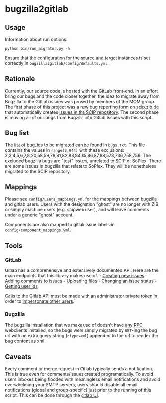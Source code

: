 # bugzilla2gitlab

## Usage

Information about run options:

```
python bin/run_migrator.py -h
```

Ensure that the configuration for the source and target instances is set correctly in `bugzilla2gitlab/config/defaults.yml`.

## Rationale

Currently, our source code is hosted with the GitLab front-end. In an effort bring our bugs and the code closer together, the idea to migrate away from Bugzilla to the GitLab issues was prosed by members of the MOM group. The first phase of this project was a new bug reporting form on [scip.zib.de](http://scip.zib.de/bugs.php) that automatically creates [issues in the SCIP repository](https://git.zib.de/integer/scip/issue). The second phase is moving all of our bugs from Bugzilla into Gitlab Issues with this script.

## Bug list

The list of bug_ids to be migrated can be found in `bugs.txt`. This file contains the values in `range(2,944)` with these exclusions: 2,3,4,5,6,7,8,20,58,59,79,81,82,83,84,85,86,87,88,573,736,758,759. The excluded bugzilla bugs are "test" issues, unrelated to SCIP or SoPlex. There are some issues in bugzilla that relate to SoPlex. They will be nonetheless migrated to the SCIP repository.

## Mappings

Please see `config/users_mappings.yml` for the mappings between bugzilla and gitlab users. Users with the designation "ghost" are no longer with ZIB or simply machine users (e.g. scipweb user), and will leave comments under a generic "ghost" account.

Components are also mapped to gitlab issue labels in `config/component_mappings.yml`.


## Tools

### GitLab

Gitlab has a comprehensive and extensively documented API. Here are the main endpoints that this library makes use of.
    - [Creating new issues](http://doc.gitlab.com/ce/api/issues.html#new-issue)
    - [Adding comments to issues](http://doc.gitlab.com/ce/api/notes.html)
    - [Uploading files](http://doc.gitlab.com/ce/api/projects.html#upload-a-file)
    - [Changing an issue status](http://doc.gitlab.com/ce/api/issues.html#edit-issue)
    - [Getting user ids](http://doc.gitlab.com/ce/api/users.html#for-admins)


Calls to the Gitlab API must be made with an administrator private token in order to [impersonate other users](http://doc.gitlab.com/ce/api/#sudo).`

### Bugzilla

The bugzilla installation that we make use of doesn't have [any](https://www.edom.mi.uni-erlangen.de/bugzilla3/xmlrpc.cgi) [RPC](https://www.edom.mi.uni-erlangen.de/bugzilla3/jsonrpc.cgi) webclients installed, so the bugs were simply migrated by `GET`-ing the bug url with an extra query string (`ctype=xml`) appended to the url to render the bug content as xml.

## Caveats

Every comment or merge request in Gitlab typically sends a notification. This is true even for comments/issues created programatically. To avoid users inboxes being flooded with meaningless email notifications and avoid overwhelming your SMTP servers, users should disable all email notifications (global and group-specific) just prior to the running of this script. This can be done through the [gitlab UI](https://git.zib.de/profile/notifications).
